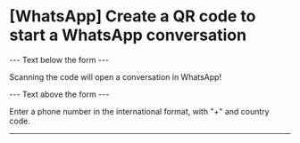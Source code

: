<h1>[WhatsApp] Create a QR code to start a WhatsApp conversation</h1>

--- Text below the form ---

<p class="font-italic hint smfm-hint">Scanning the code will open a conversation in WhatsApp!</p>

--- Text above the form ---

<p class="hint smfm-hint">Enter a phone number in the international format, with "+" and country code.</p>

----------
